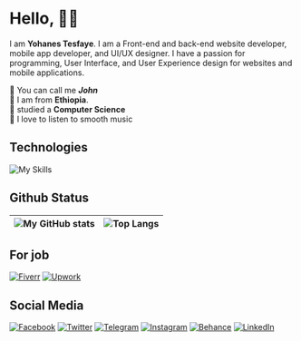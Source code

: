 # Hello, 👋🏼

I am **Yohanes Tesfaye**. I am a Front-end and back-end website developer, mobile app developer, and UI/UX designer. I have a passion for programming, User Interface, and User Experience design for websites and mobile applications.

💚 You can call me _**John**_<br/>
💚 I am from **Ethiopia**.  <br/>
💚 studied a **Computer Science**<br/>
💚 I love to listen to smooth music <br/>

## Technologies

![My Skills](https://skillicons.dev/icons?i=html,css,sass,js,php,mysql,flutter,sqlite,md,vscode&theme=light)

## Github Status

| ![My GitHub stats](https://github-stats-john.vercel.app/api?username=yohanstesfaye&show_icons=true&count_private=true&hide=contribs&hide_title=true&hide_border=true&theme=vue) | ![Top Langs](https://github-stats-john.vercel.app/api/top-langs/?username=yohanstesfaye&layout=compact&hide_border=true&theme=vue) |
| :-: | :-: |

## For job

[![Fiverr](https://img.shields.io/badge/fiverr-1DBF73?style=for-the-badge&logo=fiverr&logoColor=white)](https://www.fiverr.com/yohans_tesfaye) [![Upwork](https://img.shields.io/badge/UpWork-6FDA44?style=for-the-badge&logo=Upwork&logoColor=white)](https://www.upwork.com/freelancers/~01a8b2a59e2cddb804)

## Social Media

[![Facebook](https://img.shields.io/badge/Facebook-%231877F2.svg?style=for-the-badge&logo=Facebook&logoColor=white)](https://fb.me/yohanstesfaye2)
[![Twitter](https://img.shields.io/badge/Twitter-%231DA1F2.svg?style=for-the-badge&logo=Twitter&logoColor=white)](https://twitter.com/yohanstesfaye3)
[![Telegram](https://img.shields.io/badge/Telegram-2CA5E0?style=for-the-badge&logo=telegram&logoColor=white)](https://t.me/yohanstesfaye)
[![Instagram](https://img.shields.io/badge/Instagram-%23E4405F.svg?style=for-the-badge&logo=Instagram&logoColor=white)](https://instagram.com/yohanstesfaye1)
[![Behance](https://img.shields.io/badge/Behance-1769ff?style=for-the-badge&logo=behance&logoColor=white)](https://behance.net/yohans)
[![LinkedIn](https://img.shields.io/badge/linkedin-%230077B5.svg?style=for-the-badge&logo=linkedin&logoColor=white)](https://linkedin.com/in/yohanstesfaye)
